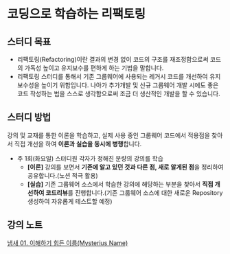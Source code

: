 # 코딩으로 학습하는 리팩토링

## 스터디 목표
- 리팩토링(Refactoring)이란 결과의 변경 없이 코드의 구조를 재조정함으로써 코드의 가독성 높이고 유지보수를 편하게 하는 기법을 말합니다.
- 리팩토링 스터디를 통해서 기존 그룹웨어에 사용되는 레거시 코드를 개선하여 유지보수성을 높이기 위함입니다. 나아가 추가개발 및 신규 그룹웨어 개발 시에도 좋은 코드 작성하는 법을 스스로 생각함으로써 조금 더 생산적인 개발을 할 수 있습니다.


## 스터디 방법
강의 및 교재를 통한 이론을 학습하고, 실제 사용 중인 그룹웨어 코드에서 적용점을 찾아서 직접 개선을 하여 **이론과 실습을 동시에 병행**합니다.

- 주 1회(화요일) 스터디원 각자가 정해진 분량의 강의를 학습
    - **[이론]** 강의를 보면서 **기존에 알고 있던 것과 다른 점, 새로 알게된 점**을 정리하여 공유합니다.(노션 적극 활용)
    - **[실습]** 기존 그룹웨어 소스에서 학습한 강의에 해당하는 부분을 찾아서 **직접 개선하여 코드리뷰**를 진행합니다.(기존 그룹웨어 소스에 대한 새로운 Repository 생성하여 자유롭게 테스트할 예정)

## 강의 노트

[냄새 01. 이해하기 힘든 이름(Mysterius Name)](https://github.com/jincrates/spring-workspace/blob/master/refactoring-java/note/_%EB%83%84%EC%83%88%2001.%20%EC%9D%B4%ED%95%B4%ED%95%98%EA%B8%B0%20%ED%9E%98%EB%93%A0%20%EC%9D%B4%EB%A6%84(Mysterius%20Name).md)
